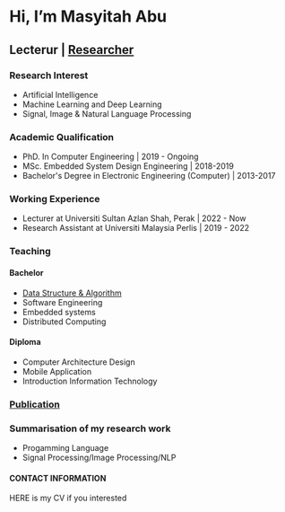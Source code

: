 # Hi, I’m Masyitah Abu
## Lecterur | [Researcher](https://github.com/masyitah-abu/Portfolio) 

### Research Interest
- Artificial Intelligence
- Machine Learning and Deep Learning
- Signal, Image & Natural Language Processing

### Academic Qualification
- PhD. In Computer Engineering | 2019 - Ongoing
- MSc. Embedded System Design Engineering | 2018-2019
- Bachelor's Degree in Electronic Engineering (Computer) | 2013-2017

### Working Experience 
- Lecturer at Universiti Sultan Azlan Shah, Perak | 2022 - Now
- Research Assistant at Universiti Malaysia Perlis | 2019 - 2022


### Teaching
#### Bachelor
- [Data Structure & Algorithm](https://github.com/masyitah-abu/Data-Structure-and-Algorithm-in-Python)
- Software Engineering 
- Embedded systems
- Distributed Computing

#### Diploma
- Computer Architecture Design
- Mobile Application
- Introduction Information Technology

### [Publication](https://scholar.google.com/citations?user=IOKYoSMAAAAJ&hl=en)

### Summarisation of my research work
- Progamming Language
- Signal Processing/Image Processing/NLP


#### CONTACT INFORMATION

HERE is my CV if you interested



